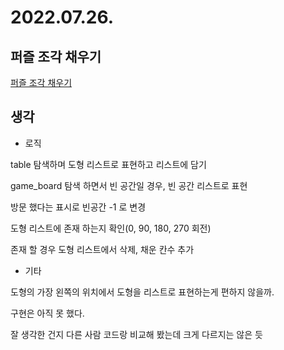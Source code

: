 # 2022.07.26.

## 퍼즐 조각 채우기

[퍼즐 조각 채우기](https://school.programmers.co.kr/learn/courses/30/lessons/84021)

## 생각

* 로직

table 탐색하며 도형 리스트로 표현하고 리스트에 담기

game_board 탐색 하면서 빈 공간일 경우, 빈 공간 리스트로 표현

방문 했다는 표시로 빈공간 -1 로 변경

도형 리스트에 존재 하는지 확인(0, 90, 180, 270 회전)

존재 할 경우 도형 리스트에서 삭제, 채운 칸수 추가

* 기타

도형의 가장 왼쪽의 위치에서 도형을 리스트로 표현하는게 편하지 않을까.

구현은 아직 못 했다.

잘 생각한 건지 다른 사람 코드랑 비교해 봤는데 크게 다르지는 않은 듯
